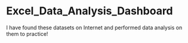 # Excel_Data_Analysis_Dashboard
I have found these datasets on Internet and performed data analysis on them to practice! 

